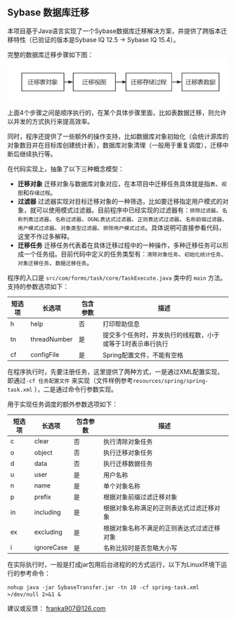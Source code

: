 ## Sybase 数据库迁移

本项目基于Java语言实现了一个Sybase数据库迁移解决方案，并提供了跨版本迁移特性（已验证的版本是Sybase IQ 12.5 -> Sybase IQ 15.4）。

完整的数据库迁移步骤如下图：
![迁移步骤](https://raw.githubusercontent.com/olh2012/SybaseTransfer/master/doc/image/%E8%BF%81%E7%A7%BB%E6%AD%A5%E9%AA%A4.png "Sybase迁移步骤")

上面4个步骤之间是顺序执行的，在某个具体步骤里面，比如表数据迁移，则允许以并发的方式执行来提高效率。

同时，程序还提供了一些额外的操作支持，比如数据库对象初始化（会统计源库的对象数目并在目标库创建统计表），数据库对象清理（一般用于重复调度），迁移中断后继续执行等。

在代码实现上，抽象了以下三种概念模型：

* <strong>迁移对象</strong> 迁移对象与数据库对象对应，在本项目中迁移任务具体就是指`表`、`视图`和`存储过程`。
* <strong>过滤器</strong> 过滤器实现对目标迁移对象的一种筛选，比如要迁移指定用户模式的对象，就可以使用模式过滤器。目前程序中已经实现的过滤器有：`排除过滤器`、`名称列表过滤器`、`名称过滤器`、`OGNL表达式过滤器`、`正则表达式过滤器`、`名称前缀过滤器`、`用户模式过滤器`、`对象类型过滤器`、`排除用户模式过滤`。具体说明可直接参看代码，这里不作过多解释。
* <strong>迁移任务</strong> 迁移任务代表着在具体迁移过程中的一种操作，多种迁移任务可以形成一个任务组。目前代码中定义的任务类型有：`清除对象任务`、`初始化统计任务`、`对象迁移任务`、`数据迁移任务`。

程序的入口是 `src/com/forms/task/core/TaskExecute.java` 类中的 `main` 方法。支持的参数选项如下：

|短选项|长选项|包含参数|描述|
|---|---|---|---|
|h|help|否|打印帮助信息|
|tn|threadNumber|是|提交多个任务时，并发执行的线程数，小于或等于1时表示串行执行|
|cf|configFile|是|Spring配置文件，不能有空格|

在程序执行时，先要注册任务，这里提供了两种方式，一是通过XML配置实现，即通过`-cf 任务配置文件` 来实现（文件样例参考`resources/spring/spring-task.xml` ），二是通过命令行参数实现。

用于实现任务调度的额外参数选项如下：

|短选项|长选项|包含参数|描述|
|---|---|---|---|
|c|clear|否|执行清除对象任务|
|o|object|否|执行迁移对象任务|
|d|data|否|执行迁移数据任务|
|u|user|是|用户名称|
|n|name|是|单个对象名称|
|p|prefix|是|根据对象前缀过滤迁移对象|
|in|including|是|根据对象名称满足的正则表达式过滤迁移对象|
|ex|excluding|是|根据对象名称不满足的正则表达式过滤迁移对象|
|i|ignoreCase|是|名称比较时是否忽略大小写|

在实际执行时，一般是打成jar包用后台进程的的方式运行，以下为Linux环境下运行的参考命令：

```shell
nohup java -jar SybaseTransfer.jar -tn 10 -cf spring-task.xml >/dev/null 2>&1 &
```

建议或反馈： franka907@126.com
